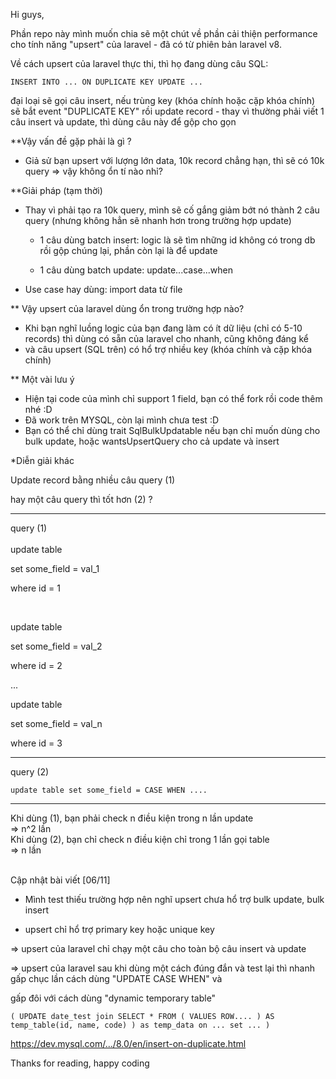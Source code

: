 Hi guys, 

Phần repo này mình muốn chia sẽ một chút về phần cải thiện performance cho tính năng "upsert" của laravel - đã có từ phiên bản laravel v8.

Về cách upsert của laravel thực thi, thì họ đang dùng câu SQL: 

`
INSERT INTO ... ON DUPLICATE KEY UPDATE ...
`

đại loại sẽ gọi câu insert, nếu trùng key (khóa chính hoặc cặp khóa chính) sẽ bắt event "DUPLICATE KEY" rồi update record - thay vì thường phải viết 1 câu insert và update, thì dùng câu này để gộp cho gọn

**Vậy vấn đề gặp phải là gì ?

- Giả sử bạn upsert với lượng lớn data, 10k record chẳng hạn, thì sẽ có 10k query => vậy không ổn tí nào nhỉ?

**Giải pháp (tạm thời)

- Thay vì phải tạo ra 10k query, mình sẽ cố gắng giảm bớt nó thành 2 câu query (nhưng không hẳn sẽ nhanh hơn trong trường hợp update)
  + 1 câu dùng batch insert: logic là sẽ tìm những id không có trong db rồi gộp chúng lại, phần còn lại là để update
  
  + 1 câu dùng batch update: update...case...when

- Use case hay dùng: import data từ file

** Vậy upsert của laravel dùng ổn trong trường hợp nào?

- Khi bạn nghĩ luồng logic của bạn đang làm có ít dữ liệu (chỉ có 5-10 records) thì dùng có sẵn của laravel cho nhanh, cũng không đáng kể
- và câu upsert (SQL trên) có hổ trợ nhiều key (khóa chính và cặp khóa chính) 

** Một vài lưu ý
- Hiện tại code của mình chỉ support 1 field, bạn có thể fork rồi code thêm nhé :D
- Đã work trên MYSQL, còn lại mình chưa test :D
- Bạn có thể chỉ dùng trait SqlBulkUpdatable nếu bạn chỉ muốn dùng cho bulk update, hoặc wantsUpsertQuery cho cả update và insert

*Diễn giải khác

Update record bằng nhiều câu query (1)

hay một câu query thì tốt hơn (2) ?

---------------------------------------------------------------------------------------------

query (1)
<br>
<br>
  update table

  set some_field = val_1

  where id = 1

  <br>

  update table

  set some_field = val_2

  where id = 2

  ...

  update table

  set some_field = val_n

  where id = 3

---------------------------------------------------------------------------------------------

query (2)

`
  update table
  set some_field = CASE WHEN ....
`

---------------------------------------------------------------------------------------------
Khi dùng (1), bạn phải check n điều kiện trong n lần update<br>
=> n^2 lần
<br>
Khi dùng (2), bạn chỉ check n điều kiện chỉ trong 1 lần gọi table<br>
=> n lần
<br><br>


Cập nhật bài viết [06/11]

- Mình test thiếu trường hợp nên nghĩ upsert chưa hổ trợ bulk update, bulk insert

- upsert chỉ hổ trợ primary key hoặc unique key

=> upsert của laravel chỉ chạy một câu cho toàn bộ câu insert và update

=> upsert của laravel sau khi dùng một cách đúng đắn và test lại thì nhanh gấp chục lần cách dùng "UPDATE CASE WHEN" và

gấp đôi với cách dùng "dynamic temporary table"

`(
  UPDATE date_test
  join
    SELECT *
    FROM (
        VALUES
        ROW....
      ) AS temp_table(id, name, code)
    ) as temp_data
  on ...
  set ...
)`

https://dev.mysql.com/.../8.0/en/insert-on-duplicate.html


Thanks for reading, happy coding

